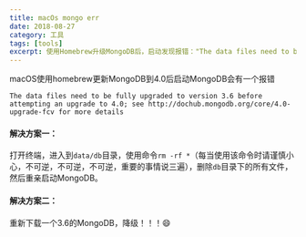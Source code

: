 ```yaml
---
title: macOs mongo err
date: 2018-08-27
category: 工具
tags: [tools]
excerpt: 使用Homebrew升级MongoDB后，启动发现报错："The data files need to be fully upgraded to version ... details."，这个报错有两种解决的办法。
---
```


macOS使用homebrew更新MongoDB到4.0后启动MongoDB会有一个报错 

```
The data files need to be fully upgraded to version 3.6 before attempting an upgrade to 4.0; see http://dochub.mongodb.org/core/4.0-upgrade-fcv for more details

```

#### 解决方案一：

打开终端，进入到`data/db`目录，使用命令`rm -rf *`（每当使用该命令时请谨慎小心，不可逆，不可逆，不可逆，重要的事情说三遍），删除`db`目录下的所有文件，然后重亲启动MongoDB。

#### 解决方案二：

重新下载一个3.6的MongoDB，降级！！！:smile: